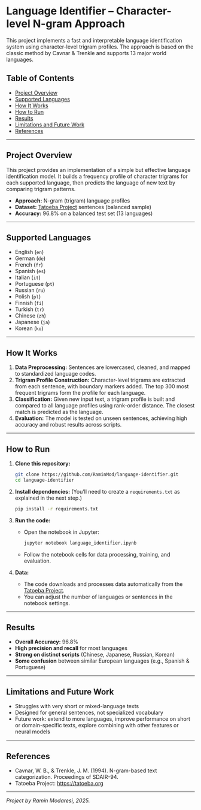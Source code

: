 # Language Identifier – Character-level N-gram Approach

This project implements a fast and interpretable language identification system using character-level trigram profiles. The approach is based on the classic method by Cavnar & Trenkle and supports 13 major world languages.

## Table of Contents
- [Project Overview](#project-overview)
- [Supported Languages](#supported-languages)
- [How It Works](#how-it-works)
- [How to Run](#how-to-run)
- [Results](#results)
- [Limitations and Future Work](#limitations-and-future-work)
- [References](#references)

---

## Project Overview

This project provides an implementation of a simple but effective language identification model. It builds a frequency profile of character trigrams for each supported language, then predicts the language of new text by comparing trigram patterns.

- **Approach:** N-gram (trigram) language profiles
- **Dataset:** [Tatoeba Project](https://tatoeba.org/) sentences (balanced sample)
- **Accuracy:** 96.8% on a balanced test set (13 languages)

---

## Supported Languages

- English (`en`)
- German (`de`)
- French (`fr`)
- Spanish (`es`)
- Italian (`it`)
- Portuguese (`pt`)
- Russian (`ru`)
- Polish (`pl`)
- Finnish (`fi`)
- Turkish (`tr`)
- Chinese (`zh`)
- Japanese (`ja`)
- Korean (`ko`)

---

## How It Works

1. **Data Preprocessing:** Sentences are lowercased, cleaned, and mapped to standardized language codes.
2. **Trigram Profile Construction:** Character-level trigrams are extracted from each sentence, with boundary markers added. The top 300 most frequent trigrams form the profile for each language.
3. **Classification:** Given new input text, a trigram profile is built and compared to all language profiles using rank-order distance. The closest match is predicted as the language.
4. **Evaluation:** The model is tested on unseen sentences, achieving high accuracy and robust results across scripts.

---

## How to Run

1. **Clone this repository:**
    ```bash
    git clone https://github.com/RaminMod/language-identifier.git
    cd language-identifier
    ```

2. **Install dependencies:**
    (You’ll need to create a `requirements.txt` as explained in the next step.)
    ```bash
    pip install -r requirements.txt
    ```

3. **Run the code:**
    - Open the notebook in Jupyter:
        ```bash
        jupyter notebook language_identifier.ipynb
        ```
    - Follow the notebook cells for data processing, training, and evaluation.

4. **Data:**
    - The code downloads and processes data automatically from the [Tatoeba Project](https://tatoeba.org).
    - You can adjust the number of languages or sentences in the notebook settings.

---

## Results

- **Overall Accuracy:** 96.8%
- **High precision and recall** for most languages
- **Strong on distinct scripts** (Chinese, Japanese, Russian, Korean)
- **Some confusion** between similar European languages (e.g., Spanish & Portuguese)

---

## Limitations and Future Work

- Struggles with very short or mixed-language texts
- Designed for general sentences, not specialized vocabulary
- Future work: extend to more languages, improve performance on short or domain-specific texts, explore combining with other features or neural models

---

## References

- Cavnar, W. B., & Trenkle, J. M. (1994). N-gram-based text categorization. Proceedings of SDAIR-94.
- Tatoeba Project: https://tatoeba.org

---

*Project by Ramin Modaresi, 2025.*
